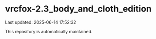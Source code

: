 # vrcfox-2.3_body_and_cloth_edition

Last updated: 2025-06-14 17:52:32

This repository is automatically maintained.
